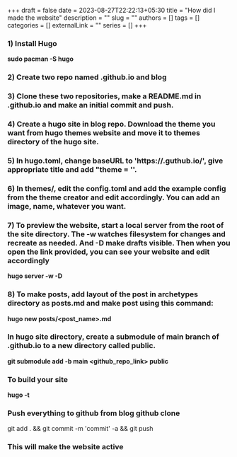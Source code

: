 +++ 
draft = false
date = 2023-08-27T22:22:13+05:30
title = "How did I made the website"
description = ""
slug = ""
authors = []
tags = []
categories = []
externalLink = ""
series = []
+++

### 1) Install Hugo

**sudo pacman -S hugo** 

### 2) Create two repo named <username>.github.io and blog

### 3) Clone these two repositories, make a README.md in <username>.github.io and make an initial commit and push.

### 4) Create a hugo site in blog repo. Download the theme you want from hugo themes website and move it to themes directory of the hugo site. 

### 5) In hugo.toml, change baseURL to 'https://<username>.guthub.io/', give appropriate title and add "theme = '<The theme you wanted>'.

### 6) In themes/<The theme>, edit the config.toml and add the example config from the theme creator and edit accordingly. You can add an image, name, whatever you want.

### 7) To preview the website, start a local server from the root of the site directory. The -w watches filesystem for changes and recreate as needed. And -D make drafts visible. Then when you open the link provided, you can see your website and edit accordingly

**hugo server -w -D** 

### 8) To make posts, add layout of the post in archetypes directory as posts.md and make post using this command:

**hugo new posts/<post_name>.md**

### In hugo site directory, create a submodule of main branch of <username>.github.io to a new directory called public.

**git submodule add -b main <github_repo_link> public**

### To build your site
**hugo -t <theme>**

### Push everything to github from blog github clone

git add . && git commit -m 'commit' -a && git push

### This will make the website active